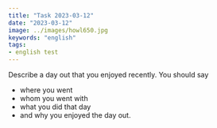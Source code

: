 ```yaml
---
title: "Task 2023-03-12"
date: "2023-03-12"
image: ../images/howl650.jpg
keywords: "english"
tags:
- english test
---
```

Describe a day out that you enjoyed recently. You should say

- where you went
- whom you went with
- what you did that day
- and why you enjoyed the day out.
